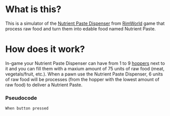 # What is this?
This is a simulator of the [Nutrient Paste Dispenser](https://rimworldwiki.com/wiki/Nutrient_paste_dispenser) from [RimWorld](https://store.steampowered.com/app/294100/RimWorld/) game that process raw food and turn them into edable food named Nutrient Paste.

# How does it work?
In-game your Nutrient Paste Dispenser can have from 1 to 9 [hoppers](https://rimworldwiki.com/wiki/Hopper) next to it and you can fill them with a maxium amount of 75 units of raw food (meat, vegetals/fruit, etc.). When a pawn use the Nutrient Paste Dispenser, 6 units of raw food will be processes (from the hopper with the lowest amount of raw food) to deliver a Nutrient Paste.

### Pseudocode
```
When button pressed
```
